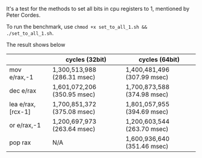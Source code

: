 It's a test for the methods to set all bits in cpu registers to 1, mentioned by Peter Cordes.

To run the benchmark, use `chmod +x set_to_all_1.sh && ./set_to_all_1.sh`.

The result shows below

|                    | cycles (32bit)              | cycles (64bit)              |
| ------------------ | --------------------------- | --------------------------- |
| mov e/rax,-1       | 1,300,513,988 (286.31 msec) | 1,400,481,496 (307.99 msec) |
| dec e/rax          | 1,601,072,206 (350.95 msec) | 1,700,873,588 (374.98 msec) |
| lea e/rax, [rcx-1] | 1,700,851,372 (375.08 msec) | 1,801,057,955 (394.69 msec) |
| or e/rax,-1        | 1,200,697,973 (263.64 msec) | 1,200,603,544 (263.70 msec) |
| pop rax            | N/A                         | 1,600,936,640 (351.46 msec) |